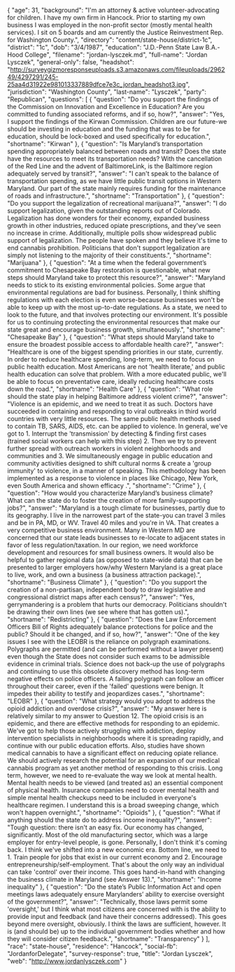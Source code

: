 {
  "age": 31,
  "background": "I'm an attorney & active volunteer-advocating for children. I have my own firm in Hancock. Prior to starting my own business I was employed in the non-profit sector (mostly mental health services). I sit on 5 boards and am currently the Justice Reinvestment Rep. for Washington County.",
  "directory": "content/state-house/district-1c",
  "district": "1c",
  "dob": "3/4/1987",
  "education": "J.D.-Penn State Law B.A.-Hood College",
  "filename": "jordan-lysczek.md",
  "full-name": "Jordan Lysczek",
  "general-only": false,
  "headshot": "http://surveygizmoresponseuploads.s3.amazonaws.com/fileuploads/296249/4297291/245-25aa4d31922e981013337889dfce7e3c_jordan_headshot3.jpg",
  "jurisdiction": "Washington County",
  "last-name": "Lysczek",
  "party": "Republican",
  "questions": [
    {
      "question": "Do you support the findings of the Commission on Innovation and Excellence in Education? Are you committed to funding associated reforms, and if so, how?",
      "answer": "Yes, I support the findings of the Kirwan Commission. Children are our future-we should be investing in education and the funding that was to be for education, should be lock-boxed and used specifically for education.",
      "shortname": "Kirwan"
    },
    {
      "question": "Is Maryland’s transportation spending appropriately balanced between roads and transit? Does the state have the resources to meet its transportation needs? With the cancellation of the Red Line and the advent of BaltimoreLink, is the Baltimore region adequately served by transit?",
      "answer": "I can't speak to the balance of transportation spending, as we have little public transit options in Western Maryland. Our part of the state mainly requires funding for the maintenance of roads and infrastructure.",
      "shortname": "Transportation"
    },
    {
      "question": "Do you support the legalization of recreational marijuana?",
      "answer": "I do support legalization, given the outstanding reports out of Colorado. Legalization has done wonders for their economy, expanded business growth in other industries, reduced opiate prescriptions, and they've seen no increase in crime. Additionally, multiple polls show widespread public support of legalization. The people have spoken and they believe it's time to end cannabis prohibition. Politicians that don't support legalization are simply not listening to the majority of their constituents.",
      "shortname": "Marijuana"
    },
    {
      "question": "At a time when the federal government’s commitment to Chesapeake Bay restoration is questionable, what new steps should Maryland take to protect this resource?",
      "answer": "Maryland needs to stick to its existing environmental policies. Some argue that environmental regulations are bad for business. Personally, I think shifting regulations with each election is even worse-because businesses won't be able to keep up with the most up-to-date regulations. As a state, we need to look to the future, and that involves protecting our environment. It's possible for us to continuing protecting the environmental resources that make our state great and encourage business growth, simultaneously.",
      "shortname": "Chesapeake Bay"
    },
    {
      "question": "What steps should Maryland take to ensure the broadest possible access to affordable health care?",
      "answer": "Healthcare is one of the biggest spending priorities in our state, currently. In order to reduce healthcare spending, long-term, we need to focus on public health education. Most Americans are not 'health literate,' and public health education can solve that problem. With a more educated public, we'll be able to focus on preventative care, ideally reducing healthcare costs down the road.",
      "shortname": "Health Care"
    },
    {
      "question": "What role should the state play in helping Baltimore address violent crime?",
      "answer": "Violence is an epidemic, and we need to treat it as such. Doctors have succeeded in containing and responding to viral outbreaks in third world countries with very little resources. The same public health methods used to contain TB, SARS, AIDS, etc. can be applied to violence. In general, we've got to 1. Interrupt the 'transmission' by detecting & finding first cases (trained social workers can help with this step) 2. Then we try to prevent further spread with outreach workers in violent neighborhoods and communities and 3. We simultaneously engage in public education and community activities designed to shift cultural norms & create a 'group immunity' to violence, in a manner of speaking. This methodology has been implemented as a response to violence in places like Chicago, New York, even South America and shown efficacy .",
      "shortname": "Crime"
    },
    {
      "question": "How would you characterize Maryland’s business climate? What can the state do to foster the creation of more family-supporting jobs?",
      "answer": "Maryland is a tough climate for businesses, partly due to its geography. I live in the narrowest part of the state-you can travel 3 miles and be in PA, MD, or WV. Travel 40 miles and you're in VA. That creates a very competitive business environment. Many in Western MD are concerned that our state leads businesses to re-locate to adjacent states in favor of less regulation/taxation. In our region, we need workforce development and resources for small business owners. It would also be helpful to gather regional data (as opposed to state-wide data) that can be presented to larger employers how/why Western Maryland is a great place to live, work, and own a business (a business attraction package).",
      "shortname": "Business Climate"
    },
    {
      "question": "Do you support the creation of a non-partisan, independent body to draw legislative and congressional district maps after each census?",
      "answer": "Yes, gerrymandering is a problem that hurts our democracy. Politicians shouldn't be drawing their own lines (we see where that has gotten us).",
      "shortname": "Redistricting"
    },
    {
      "question": "Does the Law Enforcement Officers Bill of Rights adequately balance protections for police and the public? Should it be changed, and if so, how?",
      "answer": "One of the key issues I see with the LEOBR is the reliance on polygraph examinations. Polygraphs are permitted (and can be performed without a lawyer present) even though the State does not consider such exams to be admissible evidence in criminal trials. Science does not back-up the use of polygraphs and continuing to use this obsolete discovery method has long-term negative effects on police officers. A failing polygraph can follow an officer throughout their career, even if the 'failed' questions were benign. It impedes their ability to testify and jeopardizes cases.",
      "shortname": "LEOBR"
    },
    {
      "question": "What strategy would you adopt to address the opioid addiction and overdose crisis?",
      "answer": "My answer here is relatively similar to my answer to Question 12. The opioid crisis is an epidemic, and there are effective methods for responding to an epidemic. We've got to help those actively struggling with addiction, deploy intervention specialists in neighborhoods where it is spreading rapidly, and continue with our public education efforts. Also, studies have shown medical cannabis to have a significant effect on reducing opiate reliance. We should actively research the potential for an expansion of our medical cannabis program as yet another method of responding to this crisis. Long term, however, we need to re-evaluate the way we look at mental health. Mental health needs to be viewed (and treated as) an essential component of physical health. Insurance companies need to cover mental health and simple mental health checkups need to be included in everyone's healthcare regimen. I understand this is a broad sweeping change, which won't happen overnight.",
      "shortname": "Opioids"
    },
    {
      "question": "What if anything should the state do to address income inequality?",
      "answer": "Tough question: there isn't an easy fix. Our economy has changed, significantly. Most of the old manufacturing sector, which was a large employer for entry-level people, is gone. Personally, I don't think it's coming back. I think we've shifted into a new economic era. Bottom line, we need to 1. Train people for jobs that exist in our current economy and 2. Encourage entrepreneurship/self-employment. That's about the only way an individual can take 'control' over their income. This goes hand-in-hand with changing the business climate in Maryland (see Answer 13).",
      "shortname": "Income inequality"
    },
    {
      "question": "Do the state’s Public Information Act and open meetings laws adequately ensure Marylanders’ ability to exercise oversight of the government?",
      "answer": "Technically, those laws permit some 'oversight,' but I think what most citizens are concerned with is the ability to provide input and feedback (and have their concerns addressed). This goes beyond mere oversight, obviously. I think the laws are sufficient, however. It is (and should be) up to the individual government bodies whether and how they will consider citizen feedback.",
      "shortname": "Transparency"
    }
  ],
  "race": "state-house",
  "residence": "Hancock",
  "social-fb": "JordanforDelegate",
  "survey-response": true,
  "title": "Jordan Lysczek",
  "web": "http://www.jordanlysczek.com"
}
